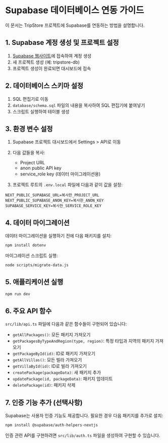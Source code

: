 # Supabase 데이터베이스 연동 가이드

이 문서는 TripStore 프로젝트에 Supabase를 연동하는 방법을 설명합니다.

## 1. Supabase 계정 생성 및 프로젝트 설정

1. [Supabase 웹사이트](https://supabase.com/)에 접속하여 계정 생성
2. 새 프로젝트 생성 (예: tripstore-db)
3. 프로젝트 생성이 완료되면 대시보드에 접속

## 2. 데이터베이스 스키마 설정

1. SQL 편집기로 이동
2. `database/schema.sql` 파일의 내용을 복사하여 SQL 편집기에 붙여넣기
3. 스크립트 실행하여 테이블 생성

## 3. 환경 변수 설정

1. Supabase 프로젝트 대시보드에서 Settings > API로 이동
2. 다음 값들을 복사:
   - Project URL
   - anon public API key
   - service_role key (데이터 마이그레이션용)
   
3. 프로젝트 루트의 `.env.local` 파일에 다음과 같이 값을 설정:
```
NEXT_PUBLIC_SUPABASE_URL=복사한_PROJECT_URL
NEXT_PUBLIC_SUPABASE_ANON_KEY=복사한_ANON_KEY
SUPABASE_SERVICE_KEY=복사한_SERVICE_ROLE_KEY
```

## 4. 데이터 마이그레이션

데이터 마이그레이션을 실행하기 전에 다음 패키지를 설치:

```bash
npm install dotenv
```

마이그레이션 스크립트 실행:

```bash
node scripts/migrate-data.js
```

## 5. 애플리케이션 실행

```bash
npm run dev
```

## 6. 주요 API 함수

`src/lib/api.ts` 파일에 다음과 같은 함수들이 구현되어 있습니다:

- `getAllPackages()`: 모든 패키지 가져오기
- `getPackagesByTypeAndRegion(type, region)`: 특정 타입과 지역의 패키지 가져오기
- `getPackageById(id)`: ID로 패키지 가져오기
- `getAllVillas()`: 모든 빌라 가져오기
- `getVillaById(id)`: ID로 빌라 가져오기
- `createPackage(packageData)`: 새 패키지 추가
- `updatePackage(id, packageData)`: 패키지 업데이트
- `deletePackage(id)`: 패키지 삭제

## 7. 인증 기능 추가 (선택사항)

Supabase는 사용자 인증 기능도 제공합니다. 필요한 경우 다음 패키지를 추가로 설치:

```bash
npm install @supabase/auth-helpers-nextjs
```

인증 관련 API를 구현하려면 `src/lib/auth.ts` 파일을 생성하여 구현할 수 있습니다.
